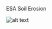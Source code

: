 ESA Soil Erosion 

![alt text]([http://url/to/img.png](https://i.ibb.co/4SKPdg8/Screenshot-2024-02-21-at-09-13-14.png)https://i.ibb.co/4SKPdg8/Screenshot-2024-02-21-at-09-13-14.png)

